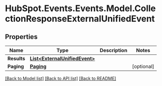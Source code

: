# HubSpot.Events.Events.Model.CollectionResponseExternalUnifiedEvent

## Properties

Name | Type | Description | Notes
------------ | ------------- | ------------- | -------------
**Results** | [**List&lt;ExternalUnifiedEvent&gt;**](ExternalUnifiedEvent.md) |  | 
**Paging** | [**Paging**](Paging.md) |  | [optional] 

[[Back to Model list]](../README.md#documentation-for-models) [[Back to API list]](../README.md#documentation-for-api-endpoints) [[Back to README]](../README.md)

